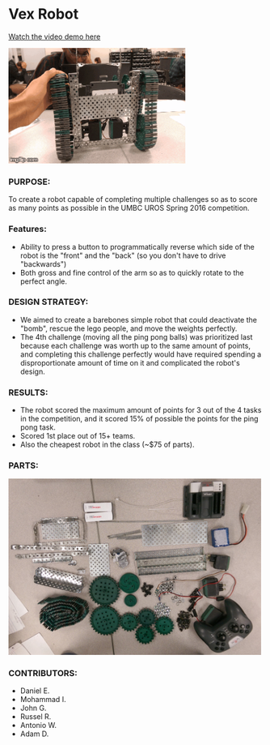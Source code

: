 # Vex Robot
[Watch the video demo here](https://youtu.be/7u9qqrYjYcw)

<img src="/photos/overview.gif?raw=true" alt="main view" width="350">

### PURPOSE:
To create a robot capable of completing multiple challenges so as to score as many points as possible in the UMBC UROS Spring 2016 competition.

### Features:
* Ability to press a button to programmatically reverse which side of the robot is the "front" and the "back" (so you don't have to drive "backwards")
* Both gross and fine control of the arm so as to quickly rotate to the perfect angle.

### DESIGN STRATEGY:
* We aimed to create a barebones simple robot that could deactivate the "bomb", rescue the lego people, and move the weights perfectly.
* The 4th challenge (moving all the ping pong balls) was prioritized last because each challenge was worth up to the same amount of points, and completing this challenge perfectly would have required spending a disproportionate amount of time on it and complicated the robot's design.

### RESULTS:
* The robot scored the maximum amount of points for 3 out of the 4 tasks in the competition, and it scored 15% of possible the points for the ping pong task.
* Scored 1st place out of 15+ teams.
* Also the cheapest robot in the class (~$75 of parts).

### PARTS:
<img src="/photos/parts.jpg?raw=true" alt="main view" width="500">

### CONTRIBUTORS:
* Daniel E.
* Mohammad I.
* John G.
* Russel R.
* Antonio W.
* Adam D.
